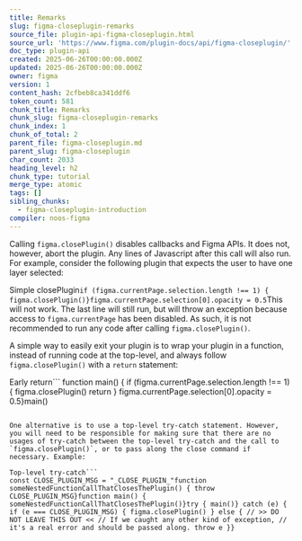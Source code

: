 ```yaml
---
title: Remarks
slug: figma-closeplugin-remarks
source_file: plugin-api-figma-closeplugin.html
source_url: 'https://www.figma.com/plugin-docs/api/figma-closeplugin/'
doc_type: plugin-api
created: 2025-06-26T00:00:00.000Z
updated: 2025-06-26T00:00:00.000Z
owner: figma
version: 1
content_hash: 2cfbeb8ca341ddf6
token_count: 581
chunk_title: Remarks
chunk_slug: figma-closeplugin-remarks
chunk_index: 1
chunk_of_total: 2
parent_file: figma-closeplugin.md
parent_slug: figma-closeplugin
char_count: 2033
heading_level: h2
chunk_type: tutorial
merge_type: atomic
tags: []
sibling_chunks:
  - figma-closeplugin-introduction
compiler: noos-figma
---
```


Calling `figma.closePlugin()` disables callbacks and Figma APIs. It does not, however, abort the plugin. Any lines of Javascript after this call will also run. For example, consider the following plugin that expects the user to have one layer selected:

Simple closePlugin```
if (figma.currentPage.selection.length !== 1) { figma.closePlugin()}figma.currentPage.selection[0].opacity = 0.5
```This will not work. The last line will still run, but will throw an exception because access to `figma.currentPage` has been disabled. As such, it is not recommended to run any code after calling `figma.closePlugin()`.

A simple way to easily exit your plugin is to wrap your plugin in a function, instead of running code at the top-level, and always follow `figma.closePlugin()` with a `return` statement:

Early return```
function main() { if (figma.currentPage.selection.length !== 1) { figma.closePlugin() return } figma.currentPage.selection[0].opacity = 0.5}main()
```It's good practice to have all input validation done at the start of the plugin. However, there may be cases where the plugin may need to close after a chain of multiple function calls. If you expect to have to close the plugin deep within your code, but don't want to necessarily want the user to see an error, the example above will not be sufficient.

One alternative is to use a top-level try-catch statement. However, you will need to be responsible for making sure that there are no usages of try-catch between the top-level try-catch and the call to `figma.closePlugin()`, or to pass along the close command if necessary. Example:

Top-level try-catch```
const CLOSE_PLUGIN_MSG = "_CLOSE_PLUGIN_"function someNestedFunctionCallThatClosesThePlugin() { throw CLOSE_PLUGIN_MSG}function main() { someNestedFunctionCallThatClosesThePlugin()}try { main()} catch (e) { if (e === CLOSE_PLUGIN_MSG) { figma.closePlugin() } else { // >> DO NOT LEAVE THIS OUT << // If we caught any other kind of exception, // it's a real error and should be passed along. throw e }}
```
